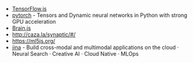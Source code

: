 - [TensorFlow.js](https://www.tensorflow.org/js)
- [pytorch](https://github.com/pytorch/pytorch) - Tensors and Dynamic neural networks in Python with strong GPU acceleration
- [Brain.js](https://brain.js.org/#/)
- http://caza.la/synaptic/#/
- https://ml5js.org/
- [jina](https://github.com/jina-ai/jina) - Build cross-modal and multimodal applications on the cloud · Neural Search · Creative AI · Cloud Native · MLOps
